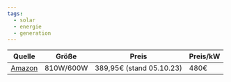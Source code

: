```yaml
---
tags:
  - solar
  - energie
  - generation
---
```


|Quelle|Größe|Preis|Preis/kW|
|-|-|-|-|
|[Amazon](https://www.amazon.de/PIANETA-Balkonkraftwerk-Wechselrichter-Hoymiles-Schukokabel/dp/B0C9Q2L3MJ?th=1&linkCode=sl1&tag=golem-aaas-21&linkId=347bed47a677ee9831ae7e6a6d4cc01c&language=de_DE&ref_=as_li_ss_tl)|810W/600W|389,95€ (stand 05.10.23)|480€|
